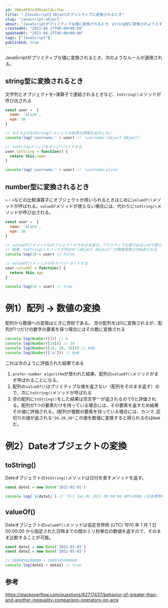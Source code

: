 ```yaml
---
id: 1N8xAP9te1MOoqkldLcYnw
title: "【JavaScript】Objectがプリミティブに変換されるとき"
slug: "javascript-object"
about: "JavaScriptがプリミティブな値に変換されるとき、string型に変換されようとするか、number型に変換されようとするかで挙動が変化する"
createdAt: "2021-06-27T00:00+09:00"
updatedAt: "2021-06-27T00:00+09:00"
tags: ["JavaScript"]
published: true
---
```

JavaScriptがプリミティブな値に変換されるとき、次のようなルールが適用される。

## string型に変換されるとき

文字列とオブジェクトを`+`演算子で連結されるときなど、`toString()`メソッドが呼び出される

```js
const user =  {
  name: 'alice',
  age: 16
}

// もともとのtoString()メソッドは有用な情報を出力しない
console.log('username:' + user) // 'username:[object Object]'

// toStringメソッドをオーバーライドする
user.toString = function() {
  return this.name
}

console.log('username:' + user) // 'username:alice'
```

## number型に変換されるとき

`>`・`<`などの比較演算子にオブジェクトが用いられるときはじめに`valueOf()`メソッドが呼ばれる。`valueOf`メソッドが使えない場合には、代わりに`toString()`メソッドが呼び出される。

```js
const user =  {
  name: 'alice',
  age: 16
}

// valueOf()メソッドはオブジェクトをそのまま返す。プリミティブな値ではないので使えない
// 結果、toString()メソッドが呼ばれ'[object Object]'が数値変換されNaNとなる
console.log(10 < user) // false

// valueOf()メソッドのをオーバーライドする
user.valueOf = function() {
  return this.age
}

console.log(10 < user) // true
```

# 例1）配列 → 数値の変換

配列から数値への変換はときに奇妙である。
空の配列をは0に変換されるが、配列が1つだけの数字の要素を保つ場合にはその数に変換される

```js
console.log(Number([])) // 0
console.log(Number([10])) // 10
console.log(Number([10, 20, 30])) // NaN
console.log(Number(['a'])) // NaN
```

これは次のように評価された結果である

1. `prefer-number algorithm`が使われた結果、配列の`valueOf()`メソッドがまず呼ばれることになる。
2. 配列の`valueOf()`はプリミティブな値を返さない（配列をそのまま返す）ので、次に`toString()`メソッドが呼ばれる
3. 空の配列に`toString()`をした結果は空文字`""`が返されるので0と評価される。配列が1つの要素だけを持っている場合には、その要素を返すため結果その値に評価される。(配列が複数の要素を持っている場合には、カンマ`,`区切りの値が返される`"10,20,30"`この値を数値に変換すると得られるのは`NaN`だ。

# 例2）Dateオブジェクトの変換

## toString()

Dateオブジェクトの`toString()`メソッドは日付を表すメソッドを返す。

```js
const date1 = new Date('2021-01-01')

console.log(`${date1}`) // 'Fri Jan 01 2021 09:00:00 GMT+0900 (日本標準時)'
```

## valueOf()

Dateオブジェクトの`valueOf()`メソッドは協定世界時 (UTC) 1970 年 1 月 1 日 00:00:00 から指定された日時までの間のミリ秒単位の数値を返すので、そのまま比較することが可能。

```js
const date1 = new Date('2021-01-01')
const date2 = new Date('2021-01-02')

// 1609459200000 < 1609545600000
console.log(date1 < date2) // true
```

## 参考
https://stackoverflow.com/questions/62717437/behavior-of-greater-than-and-another-inequality-comparison-operators-on-arra
